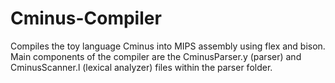 # Cminus-Compiler
Compiles the toy language Cminus into MIPS assembly using flex and bison. Main components of the compiler are the CminusParser.y (parser) and CminusScanner.l (lexical analyzer) files within the parser folder.
